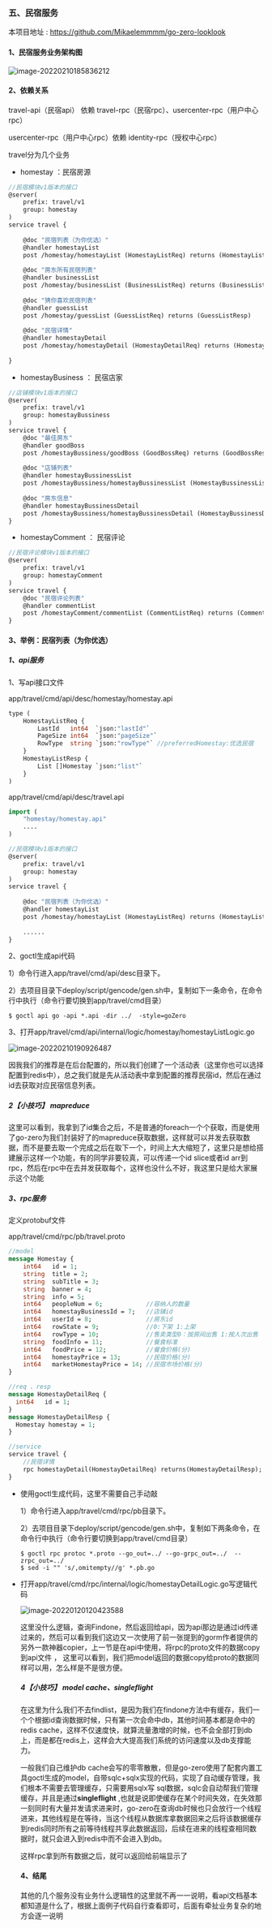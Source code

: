 

### 五、民宿服务

本项目地址 :  https://github.com/Mikaelemmmm/go-zero-looklook



#### 1、民宿服务业务架构图

![image-20220210185836212](./images/5/image-20220210185836212.png)



#### 2、依赖关系

 travel-api（民宿api） 依赖 travel-rpc（民宿rpc）、usercenter-rpc（用户中心rpc）

 usercenter-rpc（用户中心rpc）依赖 identity-rpc（授权中心rpc）



travel分为几个业务

- homestay ：民宿房源

```protobuf
//民宿模块v1版本的接口
@server(
	prefix: travel/v1
	group: homestay
)
service travel {
	
	@doc "民宿列表（为你优选）"
	@handler homestayList
	post /homestay/homestayList (HomestayListReq) returns (HomestayListResp)
	
	@doc "房东所有民宿列表"
	@handler businessList
	post /homestay/businessList (BusinessListReq) returns (BusinessListResp)
	
	@doc "猜你喜欢民宿列表"
	@handler guessList
	post /homestay/guessList (GuessListReq) returns (GuessListResp)
	
	@doc "民宿详情"
	@handler homestayDetail
	post /homestay/homestayDetail (HomestayDetailReq) returns (HomestayDetailResp)
	
}
```

- homestayBusiness ： 民宿店家

```protobuf
//店铺模块v1版本的接口
@server(
	prefix: travel/v1
	group: homestayBussiness
)
service travel {
	@doc "最佳房东"
	@handler goodBoss
	post /homestayBussiness/goodBoss (GoodBossReq) returns (GoodBossResp)
	
	@doc "店铺列表"
	@handler homestayBussinessList
	post /homestayBussiness/homestayBussinessList (HomestayBussinessListReq) returns (HomestayBussinessListResp)
	
	@doc "房东信息"
	@handler homestayBussinessDetail
	post /homestayBussiness/homestayBussinessDetail (HomestayBussinessDetailReq) returns (HomestayBussinessDetailResp)
}
```

- homestayComment ： 民宿评论

```protobuf
//民宿评论模块v1版本的接口
@server(
	prefix: travel/v1
	group: homestayComment
)
service travel {
	@doc "民宿评论列表"
	@handler commentList
	post /homestayComment/commentList (CommentListReq) returns (CommentListResp)
}
```





#### 3、举例：民宿列表（为你优选）

##### 1、api服务

1、写api接口文件

app/travel/cmd/api/desc/homestay/homestay.api

```protobuf
type (
	HomestayListReq {
		LastId   int64  `json:"lastId"`
		PageSize int64  `json:"pageSize"`
		RowType  string `json:"rowType"` //preferredHomestay:优选民宿
	}
	HomestayListResp {
		List []Homestay `json:"list"`
	}
)


```

app/travel/cmd/api/desc/travel.api

```protobuf
import (
	"homestay/homestay.api"
	....
)

//民宿模块v1版本的接口
@server(
	prefix: travel/v1
	group: homestay
)
service travel {
	
	@doc "民宿列表（为你优选）"
	@handler homestayList
	post /homestay/homestayList (HomestayListReq) returns (HomestayListResp)
	
	......
}
```

2、goctl生成api代码

1）命令行进入app/travel/cmd/api/desc目录下。

2）去项目目录下deploy/script/gencode/gen.sh中，复制如下一条命令，在命令行中执行（命令行要切换到app/travel/cmd目录）

```shell
$ goctl api go -api *.api -dir ../  -style=goZero
```

3、打开app/travel/cmd/api/internal/logic/homestay/homestayListLogic.go

![image-20220210190926487](./images/5/image-20220210190926487.png)

因我我们的推荐是在后台配置的，所以我们创建了一个活动表（这里你也可以选择配置到redis中），总之我们就是先从活动表中拿到配置的推荐民宿id，然后在通过id去获取对应民宿信息列表。

##### 2【小技巧】 mapreduce

这里可以看到，我拿到了id集合之后，不是普通的foreach一个个获取，而是使用了go-zero为我们封装好了的mapreduce获取数据，这样就可以并发去获取数据，而不是要去取一个完成之后在取下一个，时间上大大缩短了，这里只是想给搭建展示这样一个功能，有的同学非要较真，可以传递一个id slice或者id arr到rpc，然后在rpc中在去并发获取每个，这样也没什么不好，我这里只是给大家展示这个功能



##### 3、rpc服务

定义protobuf文件

app/travel/cmd/rpc/pb/travel.proto

```protobuf
//model
message Homestay {
    int64   id = 1;
    string  title = 2;
    string  subTitle = 3;
    string  banner = 4;
    string  info = 5;
    int64   peopleNum = 6;            //容纳人的数量
    int64   homestayBusinessId = 7;   //店铺id
    int64   userId = 8;               //房东id
    int64   rowState = 9;             //0:下架 1:上架
    int64   rowType = 10;             //售卖类型0：按房间出售 1:按人次出售
    string  foodInfo = 11;            //餐食标准
    int64   foodPrice = 12;           //餐食价格(分)
    int64   homestayPrice = 13;       //民宿价格(分)
    int64   marketHomestayPrice = 14; //民宿市场价格(分)
}

//req 、resp
message HomestayDetailReq {
  int64   id = 1;
}
message HomestayDetailResp {
  Homestay homestay = 1;
}

//service
service travel {
    //民宿详情
    rpc homestayDetail(HomestayDetailReq) returns(HomestayDetailResp);
}
```



- 使用goctl生成代码，这里不需要自己手动敲

  1）命令行进入app/travel/cmd/rpc/pb目录下。

  2）去项目目录下deploy/script/gencode/gen.sh中，复制如下两条命令，在命令行中执行（命令行要切换到app/travel/cmd目录）

  ```shell
  $ goctl rpc protoc *.proto --go_out=../ --go-grpc_out=../  --zrpc_out=../
  $ sed -i "" 's/,omitempty//g' *.pb.go
  ```

- 打开app/travel/cmd/rpc/internal/logic/homestayDetailLogic.go写逻辑代码

  ![image-20220120120423588](./images/5/image-20220120120423588.png)

  

  这里没什么逻辑，查询Findone，然后返回给api，因为api那边是通过id传递过来的，然后可以看到我们这边又一次使用了前一张提到的gorm作者提供的另外一款神器copier，上一节是在api中使用，将rpc的proto文件的数据copy到api文件 ， 这里可以看到，我们把model返回的数据copy给proto的数据同样可以用，怎么样是不是很方便。

  

  

  ##### 4【小技巧】 model cache、singleflight

  在这里为什么我们不去findlist，是因为我们在findone方法中有缓存，我们一个个根据id查询数据时候，只有第一次会命中db，其他时间基本都是命中的redis cache，这样不仅速度快，就算流量激增的时候，也不会全部打到db上，而是都在redis上，这样会大大提高我们系统的访问速度以及db支撑能力。

  一般我们自己维护db cache会写的零零散散，但是go-zero使用了配套内置工具goctl生成的model，自带sqlc+sqlx实现的代码，实现了自动缓存管理，我们根本不需要去管理缓存，只需要用sqlx写 sql数据，sqlc会自动帮我们管理缓存，并且是通过**singleflight** ,也就是说即使缓存在某个时间失效，在失效那一刻同时有大量并发请求进来时，go-zero在查询db时候也只会放行一个线程进来，其他线程是在等待，当这个线程从数据库拿数据回来之后将该数据缓存到redis同时所有之前等待线程共享此数据返回，后续在进来的线程查相同数据时，就只会进入到redis中而不会进入到db。

  

  
  
  这样rpc拿到所有数据之后，就可以返回给前端显示了
  
  
  
  #### 4、结尾
  
  其他的几个服务没有业务什么逻辑性的这里就不再一一说明，看api文档基本都知道是什么了，根据上面例子代码自行查看即可，后面有牵扯业务复杂的地方会逐一说明
  
  
  
  










